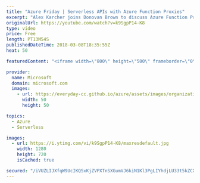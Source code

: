 ```yaml
---
title: "Azure Friday | Serverless APIs with Azure Function Proxies"
excerpt: "Alex Karcher joins Donovan Brown to discuss Azure Function Proxies, the serverless API toolbox. Proxies give you a truly serverless experience to manage your APIs with dynamic billing and scaling, and a super simple setup process.  For more information, see:  Azure Functions Proxies is now Generally"
originalUrl: https://youtube.com/watch?v=k9SgpP14-K8
type: video
price: Free
length: PT13M54S
publishedDateTime: 2018-03-08T18:35:55Z
heat: 50

featuredContent: "<iframe width=\"800\" height=\"500\" frameborder=\"0\" src=\"https://www.youtube.com/embed/k9SgpP14-K8\" allow=\"accelerometer; autoplay; encrypted-media; gyroscope; picture-in-picture\" allowfullscreen></iframe>"

provider:
  name: Microsoft
  domain: microsoft.com
  images:
    - url: https://everyday-cc.github.io/azure/assets/images/organizations/microsoft.com-50x50.jpg
      width: 50
      height: 50

topics:
  - Azure
  - Serverless

images:
  - url: https://i.ytimg.com/vi/k9SgpP14-K8/maxresdefault.jpg
    width: 1280
    height: 720
    isCached: true

secured: "/iVUZLIJXfqW9UcIKQSxKjZVPXTnSXGumVJ6kiN1Kl3PgLIYhdjLU33t5kZCXLcOBmXmj+Ry7mIRcaIwpeeZg4hz40NskHwwCXd3F4Lo4EB7j7tD2cNBKxFmFH8ifxEwvV3eD7FLdElZq45idcS3JJqLjgHOJF3C4qFH/ZAkaREkKPvu88+lcA9StVITQO4LBcaeBrDkDgkBB7+/WD8ijV+CNx0NUWMQuGbD/H7aJWAzuFriV6aagPsc9aBLVWBEX2xyQkPRh1jtj6XBRzJDdLQyxZLV+oqiNy4KmIDFOZwT03HjcpmZtGraef9EAdzmFoLrvUhaVfM4AfO9BgNW5IRFEcfM0BskP0qi2VJsvgYkNklRYlDpMeYneANlw18KIZ+OaNdRgbu+nWxVy4O8Mbjw+5Q42iHzMhGRGVC0CyY=;K/6xYQ0gJV46vqydVNgjJg=="
---
```


